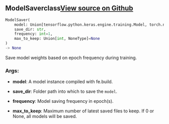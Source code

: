 ## ModelSaver<span class="tag">class</span><a class="sourcelink" href=https://github.com/fastestimator/fastestimator/blob/r1.2/fastestimator/trace/io/model_saver.py/#L29-L62>View source on Github</a>
```python
ModelSaver(
	model: Union[tensorflow.python.keras.engine.training.Model, torch.nn.modules.module.Module],
	save_dir: str,
	frequency: int=1,
	max_to_keep: Union[int, NoneType]=None
)
-> None
```
Save model weights based on epoch frequency during training.


<h3>Args:</h3>


* **model**: A model instance compiled with fe.build.

* **save_dir**: Folder path into which to save the `model`.

* **frequency**: Model saving frequency in epoch(s).

* **max_to_keep**: Maximum number of latest saved files to keep. If 0 or None, all models will be saved.

